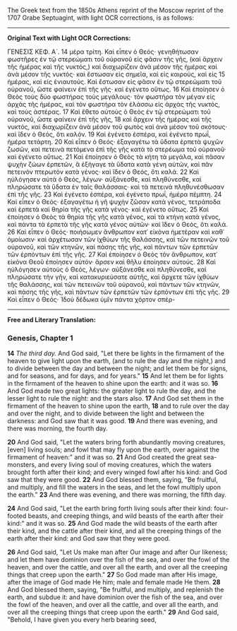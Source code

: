 The Greek text from the 1850s Athens reprint of the Moscow reprint of the 1707 Grabe Septuagint, with light OCR corrections, is as follows:

***

**Original Text with Light OCR Corrections:**

ΓΕΝΕΣΙΣ ΚΕΦ. Α´.
14 μέρα τρίτη. Καὶ εἶπεν ὁ Θεός· γενηθήτωσαν φωστῆρες ἐν τῷ στερεώματι τοῦ οὐρανοῦ εἰς φᾶσιν τῆς γῆς, (καὶ ἄρχειν τῆς ἡμέρας καὶ τῆς νυκτός,) καὶ διαχωρίζειν ἀνὰ μέσον τῆς ἡμέρας καὶ ἀνὰ μέσον τῆς νυκτός· καὶ ἔστωσαν εἰς σημεῖα, καὶ εἰς καιρούς, καὶ εἰς
15 ἡμέρας, καὶ εἰς ἐνιαυτούς. Καὶ ἔστωσαν εἰς φᾶσιν ἐν τῷ στερεώματι τοῦ οὐρανοῦ, ὥστε φαίνειν ἐπὶ τῆς γῆς· καὶ ἐγένετο οὕτως.
16 Καὶ ἐποίησεν ὁ Θεὸς τοὺς δύο φωστήρας τοὺς μεγάλους· τὸν φωστήρα τὸν μέγαν εἰς ἀρχὰς τῆς ἡμέρας, καὶ τὸν φωστήρα τὸν ἐλάσσω εἰς ἀρχὰς τῆς νυκτός, καὶ τοὺς ἀστέρας.
17 Καὶ ἔθετο αὐτοὺς ὁ Θεὸς ἐν τῷ στερεώματι τοῦ οὐρανοῦ, ὥστε φαίνειν ἐπὶ τῆς γῆς,
18 καὶ ἄρχειν τῆς ἡμέρας καὶ τῆς νυκτός, καὶ διαχωρίζειν ἀνὰ μέσον τοῦ φωτὸς καὶ ἀνὰ μέσον τοῦ σκότους· καὶ ἴδεν ὁ Θεός, ὅτι καλόν.
19 Καὶ ἐγένετο ἑσπέρα, καὶ ἐγένετο πρωΐ, ἡμέρα τετάρτη.
20 Καὶ εἶπεν ὁ Θεός· ἐξαγαγέτω τὰ ὕδατα ἑρπετὰ ψυχῶν ζωσῶν, καὶ πετεινὰ πετόμενα ἐπὶ τῆς γῆς κατὰ τὸ στερέωμα τοῦ οὐρανοῦ· καὶ ἐγένετο οὕτως.
21 Καὶ ἐποίησεν ὁ Θεὸς τὰ κήτη τὰ μεγάλα, καὶ πᾶσαν ψυχὴν ζώων ἑρπετῶν, ἃ ἐξήγαγε τὰ ὕδατα κατὰ γένη αὐτῶν, καὶ πᾶν πετεινὸν πτερωτὸν κατὰ γένος· καὶ ἴδεν ὁ Θεός, ὅτι καλά.
22 Καὶ ηὐλόγησεν αὐτὰ ὁ Θεός, λέγων· αὐξάνεσθε, καὶ πληθύνεσθε, καὶ πληρώσατε τὰ ὕδατα ἐν ταῖς θαλάσσαις· καὶ τὰ πετεινὰ πληθυνέσθωσαν ἐπὶ τῆς γῆς.
23 Καὶ ἐγένετο ἑσπέρα, καὶ ἐγένετο πρωΐ, ἡμέρα πέμπτη.
24 Καὶ εἶπεν ὁ Θεός· ἐξαγαγέτω ἡ γῆ ψυχὴν ζῶσαν κατὰ γένος, τετράποδα καὶ ἑρπετὰ καὶ θηρία τῆς γῆς κατὰ γένος· καὶ ἐγένετο οὕτως.
25 Καὶ ἐποίησεν ὁ Θεὸς τὰ θηρία τῆς γῆς κατὰ γένος, καὶ τὰ κτήνη κατὰ γένος, καὶ πάντα τὰ ἑρπετὰ τῆς γῆς κατὰ γένος αὐτῶν· καὶ ἴδεν ὁ Θεός, ὅτι καλά.
26 Καὶ εἶπεν ὁ Θεός· ποιήσωμεν ἄνθρωπον κατ᾽ εἰκόνα ἡμετέραν καὶ καθ᾽ ὁμοίωσιν· καὶ ἀρχέτωσαν τῶν ἰχθύων τῆς θαλάσσης, καὶ τῶν πετεινῶν τοῦ οὐρανοῦ, καὶ τῶν κτηνῶν, καὶ πάσης τῆς γῆς, καὶ πάντων τῶν ἑρπετῶν τῶν ἑρπόντων ἐπὶ τῆς γῆς.
27 Καὶ ἐποίησεν ὁ Θεὸς τὸν ἄνθρωπον, κατ᾽ εἰκόνα Θεοῦ ἐποίησεν αὐτόν· ἄρσεν καὶ θῆλυ ἐποίησεν αὐτούς.
28 Καὶ ηὐλόγησεν αὐτοὺς ὁ Θεός, λέγων· αὐξάνεσθε καὶ πληθύνεσθε, καὶ πληρώσατε τὴν γῆν, καὶ κατακυριεύσατε αὐτῆς, καὶ ἄρχετε τῶν ἰχθύων τῆς θαλάσσης, καὶ τῶν πετεινῶν τοῦ οὐρανοῦ, καὶ πάντων τῶν κτηνῶν, καὶ πάσης τῆς γῆς, καὶ πάντων τῶν ἑρπετῶν τῶν ἑρπόντων ἐπὶ τῆς γῆς.
29 Καὶ εἶπεν ὁ Θεός· Ἰδοὺ δέδωκα ὑμῖν πάντα χόρτον σπέρ-

***

**Free and Literary Translation:**

### Genesis, Chapter 1

**14** *The third day.* And God said, "Let there be lights in the firmament of the heaven to give light upon the earth, (and to rule the day and the night,) and to divide between the day and between the night; and let them be for signs, and for seasons, and for days, and for years."
**15** And let them be for lights in the firmament of the heaven to shine upon the earth: and it was so.
**16** And God made two great lights: the greater light to rule the day, and the lesser light to rule the night: and the stars also.
**17** And God set them in the firmament of the heaven to shine upon the earth,
**18** and to rule over the day and over the night, and to divide between the light and between the darkness: and God saw that it was good.
**19** And there was evening, and there was morning, the fourth day.

**20** And God said, "Let the waters bring forth abundantly moving creatures, [even] living souls; and fowl that may fly upon the earth, over against the firmament of heaven:" and it was so.
**21** And God created the great sea-monsters, and every living soul of moving creatures, which the waters brought forth after their kind; and every winged fowl after his kind: and God saw that they were good.
**22** And God blessed them, saying, "Be fruitful, and multiply, and fill the waters in the seas, and let the fowl multiply upon the earth."
**23** And there was evening, and there was morning, the fifth day.

**24** And God said, "Let the earth bring forth living souls after their kind: four-footed beasts, and creeping things, and wild beasts of the earth after their kind:" and it was so.
**25** And God made the wild beasts of the earth after their kind, and the cattle after their kind, and all the creeping things of the earth after their kind: and God saw that they were good.

**26** And God said, "Let Us make man after Our image and after Our likeness; and let them have dominion over the fish of the sea, and over the fowl of the heaven, and over the cattle, and over all the earth, and over all the creeping things that creep upon the earth."
**27** So God made man after His image, after the image of God made He him; male and female made He them.
**28** And God blessed them, saying, "Be fruitful, and multiply, and replenish the earth, and subdue it: and have dominion over the fish of the sea, and over the fowl of the heaven, and over all the cattle, and over all the earth, and over all the creeping things that creep upon the earth."
**29** And God said, "Behold, I have given you every herb bearing seed,